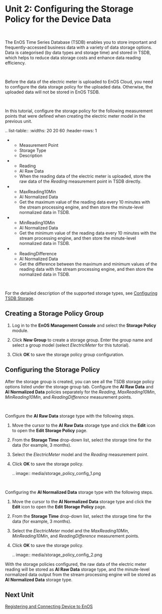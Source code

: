 # Unit 2: Configuring the Storage Policy for the Device Data

<br />

The EnOS Time Series Database (TSDB) enables you to store important and frequently-accessed business data with a variety of data storage options. Data is categorised (by data types and storage time) and stored in TSDB, which helps to reduce data storage costs and enhance data reading efficiency.

<br />

Before the data of the electric meter is uploaded to EnOS Cloud, you need to configure the data storage policy for the uploaded data. Otherwise, the uploaded data will not be stored in EnOS TSDB.

<br />

In this tutorial, configure the storage policy for the following measurement points that were defined when creating the electric meter model in the previous unit.

.. list-table::
   :widths: 20 20 60
   :header-rows: 1

   * - Measurement Point
     - Storage Type
     - Description
   * - Reading
     - AI Raw Data
     - When the reading data of the electric meter is uploaded, store the raw data of the *Reading* measurement point in TSDB directly.
   * - MaxReading10Min
     - AI Normalized Data
     - Get the maximum value of the reading data every 10 minutes with the stream processing engine, and then store the minute-level normalized data in TSDB.
   * - MinReading10Min
     - AI Normalized Data
     - Get the minimum value of the reading data every 10 minutes with the stream processing engine, and then store the minute-level normalized data in TSDB.
   * - ReadingDifference
     - AI Normalized Data
     - Get the difference between the maximum and minimum values of the reading data with the stream processing engine, and then store the normalized data in TSDB.

<br />

For the detailed description of the supported storage types, see [Configuring TSDB Storage](../../configuring_tsdb_storage).

## Creating a Storage Policy Group

1. Log in to the **EnOS Management Console** and select the **Storage Policy** module.

2. Click **New Group** to create a storage group. Enter the group name and select a group model (select *ElectricMeter* for this tutorial).

3. Click **OK** to save the storage policy group configuration.


## Configuring the Storage Policy

After the storage group is created, you can see all the TSDB storage policy options listed under the storage group tab. Configure the **AI Raw Data** and **AI Normalized Data** policies separately for the *Reading*, *MaxReading10Min*, *MinReading10Min*, and *ReadingDifference* measurement points.

<br />

Configure the **AI Raw Data** storage type with the following steps.

1. Move the cursor to the **AI Raw Data** storage type and click the **Edit** icon to open the **Edit Storage Policy** page.

2. From the **Storage Time** drop-down list, select the storage time for the data (for example, 3 months).

3. Select the *ElectricMeter* model and the *Reading* measurement point.

4. Click **OK** to save the storage policy. 

   .. image:: media/storage_policy_config_1.png

<br />

Configuring the **AI Normalized Data** storage type with the following steps.

1. Move the cursor to the **AI Normalized Data** storage type and click the **Edit** icon to open the **Edit Storage Policy** page.

2. From the **Storage Time** drop-down list, select the storage time for the data (for example, 3 months).

3. Select the *ElectricMeter* model and the *MaxReading10Min*, *MinReading10Min*, and *ReadingDifference* measurement points.

4. Click **OK** to save the storage policy. 

   .. image:: media/storage_policy_config_2.png

With the storage policies configured, the raw data of the electric meter reading will be stored as **AI Raw Data** storage type, and the minute-level normalized data output from the stream processing engine will be stored as **AI Normalized Data** storage type.

## Next Unit

[Registering and Connecting Device to EnOS](connecting_device)

<!--end-->
